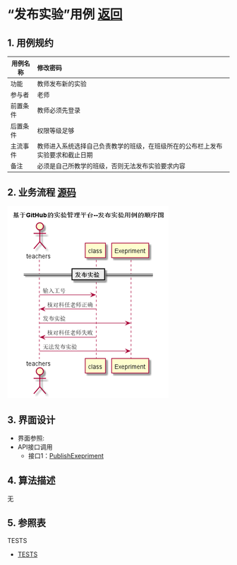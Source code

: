
# “发布实验”用例 [返回](../README.md)
## 1. 用例规约

|用例名称|修改密码|
|-------|:-------------|
|功能|教师发布新的实验|
|参与者|老师|
|前置条件|教师必须先登录|
|后置条件|权限等级足够|
|主流事件|教师进入系统选择自己负责教学的班级，在班级所在的公布栏上发布实验要求和截止日期 |
|备注|必须是自己所教学的班级，否则无法发布实验要求内容 |

## 2. 业务流程 [源码](../src/PublishExepriment.puml)
![sequence1](../img/基于GitHub的实验管理平台--发布实验用例的顺序图.png) 


## 3. 界面设计
- 界面参照: 
- API接口调用
    - 接口1：[PublishExepriment](../inf/PublishExepriment.md)

## 4. 算法描述
无
    
## 5. 参照表
TESTS
- [TESTS](../DatabaseDesign.md/#TESTS)
